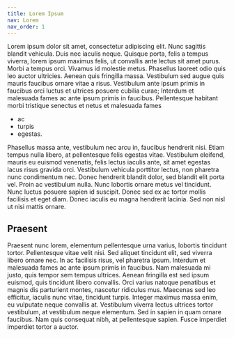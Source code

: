 ```yaml
---
title: Lorem Ipsum
nav: Lorem
nav_order: 1
---
```


Lorem ipsum dolor sit amet, consectetur adipiscing elit. Nunc sagittis blandit vehicula. Duis nec iaculis neque. Quisque porta, felis a tempus viverra, lorem ipsum maximus felis, ut convallis ante lectus sit amet purus. Morbi a tempus orci. Vivamus id molestie metus. Phasellus laoreet odio quis leo auctor ultricies. Aenean quis fringilla massa. Vestibulum sed augue quis mauris faucibus ornare vitae a risus. Vestibulum ante ipsum primis in faucibus orci luctus et ultrices posuere cubilia curae; Interdum et malesuada fames ac ante ipsum primis in faucibus. Pellentesque habitant morbi tristique senectus et netus et malesuada fames 

- ac
- turpis 
- egestas.

Phasellus massa ante, vestibulum nec arcu in, faucibus hendrerit nisi. Etiam tempus nulla libero, at pellentesque felis egestas vitae. Vestibulum eleifend, mauris eu euismod venenatis, felis lectus iaculis ante, sit amet egestas lacus risus gravida orci. Vestibulum vehicula porttitor lectus, non pharetra nunc condimentum nec. Donec hendrerit blandit dolor, sed blandit elit porta vel. Proin ac vestibulum nulla. Nunc lobortis ornare metus vel tincidunt. Nunc luctus posuere sapien id suscipit. Donec sed ex ac tortor mollis facilisis et eget diam. Donec iaculis eu magna hendrerit lacinia. Sed non nisl ut nisi mattis ornare.

## Praesent 

Praesent nunc lorem, elementum pellentesque urna varius, lobortis tincidunt tortor. Pellentesque vitae velit nisi. Sed aliquet tincidunt elit, sed viverra libero ornare nec. In ac facilisis risus, vel pharetra ipsum. Interdum et malesuada fames ac ante ipsum primis in faucibus. Nam malesuada mi justo, quis tempor sem tempus ultrices. Aenean fringilla est sed ipsum euismod, quis tincidunt libero convallis. Orci varius natoque penatibus et magnis dis parturient montes, nascetur ridiculus mus. Maecenas sed leo efficitur, iaculis nunc vitae, tincidunt turpis. Integer maximus massa enim, eu vulputate neque convallis at. Vestibulum viverra lectus ultrices tortor vestibulum, at vestibulum neque elementum. Sed in sapien in quam ornare faucibus. Nam quis consequat nibh, at pellentesque sapien. Fusce imperdiet imperdiet tortor a auctor. 
